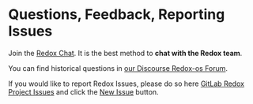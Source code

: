 # Questions, Feedback, Reporting Issues 

Join the [Redox Chat](./ch13-01-chat.md).  It is the best method to **chat with the Redox team**.

You can find historical questions in [our Discourse Redox-os Forum](https://discourse.redox-os.org/).

If you would like to report Redox Issues, please do so here [GitLab Redox Project Issues](https://gitlab.redox-os.org/redox-os/redox/-/issues) and click the [New Issue](https://gitlab.redox-os.org/redox-os/redox/-/issues/new?issue%5Bassignee_id%5D=&issue%5Bmilestone_id%5D=) button.

